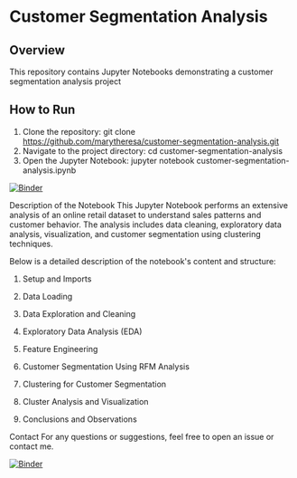 # Customer Segmentation Analysis

## Overview
This repository contains Jupyter Notebooks demonstrating a customer segmentation analysis project

## How to Run
1. Clone the repository:
   git clone https://github.com/marytheresa/customer-segmentation-analysis.git
2. Navigate to the project directory:
   cd customer-segmentation-analysis
3. Open the Jupyter Notebook:
   jupyter notebook customer-segmentation-analysis.ipynb


[![Binder](https://mybinder.org/badge_logo.svg)](https://mybinder.org/v2/gh/marytheresa/customer-segmentation-analysis/main)

Description of the Notebook
This Jupyter Notebook performs an extensive analysis of an online retail dataset to understand sales patterns and customer behavior. The analysis includes data cleaning, exploratory data analysis, visualization, and customer segmentation using clustering techniques.

Below is a detailed description of the notebook's content and structure:

1. Setup and Imports

2. Data Loading

3. Data Exploration and Cleaning

4. Exploratory Data Analysis (EDA)

5. Feature Engineering

6. Customer Segmentation Using RFM Analysis

7. Clustering for Customer Segmentation

8. Cluster Analysis and Visualization

9. Conclusions and Observations

Contact
For any questions or suggestions, feel free to open an issue or contact me.


[![Binder](https://mybinder.org/badge_logo.svg)](https://mybinder.org/v2/gh/marytheresa/customer-segmentation-analysis/main)
